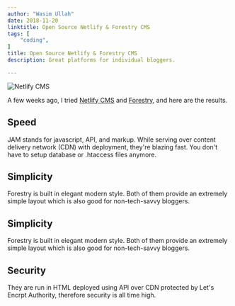 ```yaml
---
author: "Wasim Ullah"
date: 2018-11-20
linktitle: Open Source Netlify & Forestry CMS
tags: [
    "coding",
]
title: Open Source Netlify & Forestry CMS
description: Great platforms for individual bloggers.

---
```


![Netlify CMS](/images/jamstack.jpg)

A few weeks ago, I tried <a href="https://www.netlifycms.org/" target="_blank">Netlify CMS</a> and <a href="https://forestry.io/" target="_blank">Forestry</a>, and here are the results.

## Speed
JAM stands for javascript, API, and markup. While serving over content delivery network (CDN) with deployment, they're blazing fast. You don't have to setup database or .htaccess files anymore.

## Simplicity
Forestry is built in elegant modern style. Both of them provide an extremely simple layout which is also good for non-tech-savvy bloggers.


## Simplicity
Forestry is built in elegant modern style. Both of them provide an extremely simple layout which is also good for non-tech-savvy bloggers.

## Security
They are run in HTML deployed using API over CDN protected by Let's Encrpt Authority, therefore security is all time high.
